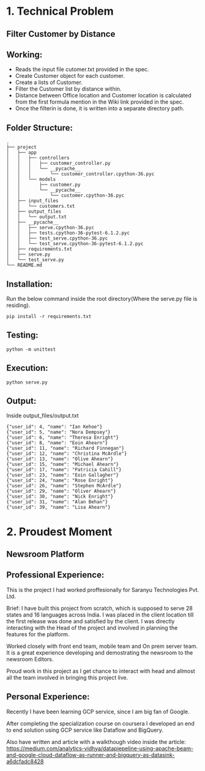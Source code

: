 # 1. Technical Problem
## Filter Customer by Distance

## Working:
- Reads the input file cutomer.txt provided in the spec.
- Create Customer object for each customer.
- Create a lists of Customer.
- Filter the Customer list by distance within.
- Distance between Office location and Customer location is calculated from the first formula mention in the Wiki link provided in the spec.
- Once the filterin is done, it is written into a separate directory path.


## Folder Structure:
```
.
├── project
│   ├── app
│   │   ├── controllers
│   │   │   ├── customer_controller.py
│   │   │   └── __pycache__
│   │   │       └── customer_controller.cpython-36.pyc
│   │   └── models
│   │       ├── customer.py
│   │       └── __pycache__
│   │           └── customer.cpython-36.pyc
│   ├── input_files
│   │   └── customers.txt
│   ├── output_files
│   │   └── output.txt
│   ├── __pycache__
│   │   ├── serve.cpython-36.pyc
│   │   ├── tests.cpython-36-pytest-6.1.2.pyc
│   │   ├── test_serve.cpython-36.pyc
│   │   └── test_serve.cpython-36-pytest-6.1.2.pyc
│   ├── requirements.txt
│   ├── serve.py
│   └── test_serve.py
└── README.md

```

## Installation:
Run the below command inside the root directory(Where the serve.py file is residing).
```
pip install -r requirements.txt
```

## Testing:
```
python -m unittest
```

## Execution:
```
python serve.py
```

## Output:
Inside output_files/output.txt
```
{"user_id": 4, "name": "Ian Kehoe"}
{"user_id": 5, "name": "Nora Dempsey"}
{"user_id": 6, "name": "Theresa Enright"}
{"user_id": 8, "name": "Eoin Ahearn"}
{"user_id": 11, "name": "Richard Finnegan"}
{"user_id": 12, "name": "Christina McArdle"}
{"user_id": 13, "name": "Olive Ahearn"}
{"user_id": 15, "name": "Michael Ahearn"}
{"user_id": 17, "name": "Patricia Cahill"}
{"user_id": 23, "name": "Eoin Gallagher"}
{"user_id": 24, "name": "Rose Enright"}
{"user_id": 26, "name": "Stephen McArdle"}
{"user_id": 29, "name": "Oliver Ahearn"}
{"user_id": 30, "name": "Nick Enright"}
{"user_id": 31, "name": "Alan Behan"}
{"user_id": 39, "name": "Lisa Ahearn"}
```



# 2. Proudest Moment

## Newsroom Platform

## Professional Experience:
This is the project I had worked proffesionally for Saranyu Technologies Pvt. Ltd.
 
Brief:
I have built this project from scratch, which is supposed to serve 28 states and 16 languages across India. I was placed in the client location till the first release was done and satisfied by the client. I was directly interacting with the Head of the project and involved in planning the features for the platform.

Worked closely with front end team, mobile team and On prem server team. It is a great experience developing and demostrating the newsroom to the newsroom Editors.

Proud work in this project as I get chance to interact with head and allmost all the team involved in bringing this project live.

## Personal Experience:
Recently I have been learning GCP service, since I am big fan of Google. 

After completing the specialization course on coursera I developed an end to end solution using GCP service like Dataflow and BigQuery.

Also have written and article with a walkthough video inside the article:
https://medium.com/analytics-vidhya/datapiepeline-using-apache-beam-and-google-cloud-dataflow-as-runner-and-bigquery-as-datasink-a6dcfadc8428
